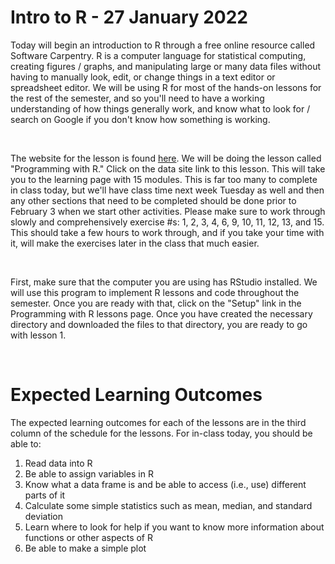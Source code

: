 # Intro to R - 27 January 2022

Today will begin an introduction to R through a free online resource called Software Carpentry. R is a computer language for 
statistical computing, creating figures / graphs, and manipulating large or many data files without having to manually look,
edit, or change things in a text editor or spreadsheet editor. We will be using R for most of the hands-on lessons
for the rest of the semester, and so you'll need to have a working understanding of how things generally work, and know 
what to look for / search on Google if you don't know how something is working. 

&nbsp;

The website for the lesson is found [here](https://software-carpentry.org/lessons/). We will be doing the lesson called
"Programming with R." Click on the data site link to this lesson. This will take you to the learning page with 15 modules. 
This is far too many to complete in class today, but we'll have class time next week Tuesday as well and then any other 
sections that need to be completed should be done prior to February 3 when we start other activities. Please make sure to 
work through slowly and comprehensively exercise #s: 1, 2, 3, 4, 6, 9, 10, 11, 12, 13, and 15. This should take a few hours 
to work through, and if you take your time with it, will make the exercises later in the class that much easier.

&nbsp;

First, make sure that the computer you are using has RStudio installed. We will use this program to implement R lessons and
code throughout the semester. Once you are ready with that, click on the "Setup" link in the Programming with R lessons page.
Once you have created the necessary directory and downloaded the files to that directory, you are ready to go with lesson 1.

&nbsp;

# Expected Learning Outcomes

The expected learning outcomes for each of the lessons are in the third column of the schedule for the lessons. For in-class
today, you should be able to:
1. Read data into R
2. Be able to assign variables in R
3. Know what a data frame is and be able to access (i.e., use) different parts of it
4. Calculate some simple statistics such as mean, median, and standard deviation
5. Learn where to look for help if you want to know more information about functions or other aspects of R
6. Be able to make a simple plot
